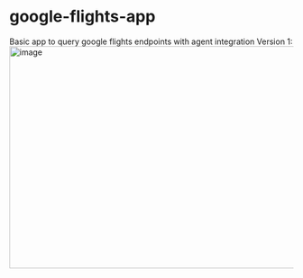 # google-flights-app
Basic app to query google flights endpoints with agent integration
Version 1:
<img width="1064" height="395" alt="image" src="https://github.com/user-attachments/assets/4f153c92-e955-4ded-bb5e-b6d234d7b442" />
